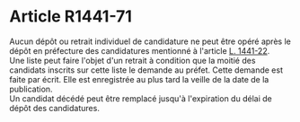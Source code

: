 # Article R1441-71

  
Aucun dépôt ou retrait individuel de candidature ne peut être opéré après le dépôt en préfecture des candidatures mentionné à l'article [L. 1441-22][1].   
Une liste peut faire l'objet d'un retrait à condition que la moitié des candidats inscrits sur cette liste le demande au préfet. Cette demande est faite par écrit. Elle est enregistrée au plus tard la veille de la date de la publication.   
Un candidat décédé peut être remplacé jusqu'à l'expiration du délai de dépôt des candidatures.

 [1]: /affichCodeArticle.do?cidTexte=LEGITEXT000006072050&idArticle=LEGIARTI000006901506&dateTexte=&categorieLien=cid